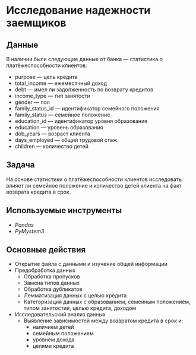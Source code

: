 # Исследование надежности заемщиков


## Данные

В наличии были следующие данные от банка — статистика о платёжеспособности клиентов:
- purpose — цель кредита
- total_income — ежемесячный доход
- debt — имел ли задолженность по возврату кредитов
- income_type — тип занятости
- gender — пол
- family_status_id — идентификатор семейного положения
- family_status — семейное положение
- education_id — идентификатор уровня образования
- education — уровень образования
- dob_years — возраст клиента
- days_employed — общий трудовой стаж
- children — количество детей

## Задача

На основе статистики о платёжеспособности клиентов исследовать: влияет ли семейное положение и количество детей клиента на факт возврата кредита в срок. 

## Используемые инструменты
- *Pandas*
- *PyMystem3*

## Основные действия
- Открытие файла с данными и изучение общей информации
- Предобработка данных
    - Обработка пропусков
    - Замена типов данных
    - Обработка дубликатов
    - Лемматизация данных с целью кредита
    - Категоризация данных с образованием, семейным положением, типом занятостии, целью кредита, доходом
- Исследовательский анализ данных
    - Выявление зависимостей между возвратом кредита в срок и:
        - наличием детей
        - семейным положением
        - уровнем дохода
        - целями кредита